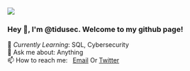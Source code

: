 # <img src="https://pbs.twimg.com/profile_banners/1546610332168241153/1657576142/1500x500"/>
 
### Hey 👋, I'm @tidusec. Welcome to my github page! <br>
 
🌱 *Currently Learning*: SQL, Cybersecurity<br>
💬 Ask me about: Anything <br>
📫 How to reach me: &nbsp; [Email](timothydudley@tutanota.com) Or [Twitter](https://www.twitter.com/tidusec)
